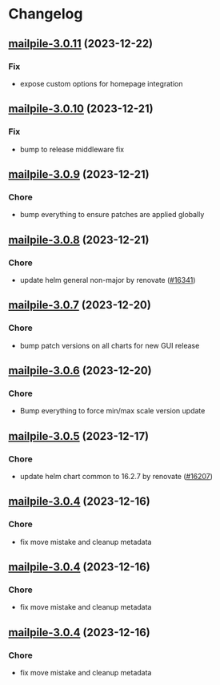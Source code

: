 # Changelog



## [mailpile-3.0.11](https://github.com/truecharts/charts/compare/mailpile-3.0.10...mailpile-3.0.11) (2023-12-22)

### Fix

- expose custom options for homepage integration
  
  


## [mailpile-3.0.10](https://github.com/truecharts/charts/compare/mailpile-3.0.9...mailpile-3.0.10) (2023-12-21)

### Fix

- bump to release middleware fix
  
  


## [mailpile-3.0.9](https://github.com/truecharts/charts/compare/mailpile-3.0.8...mailpile-3.0.9) (2023-12-21)

### Chore

- bump everything to ensure patches are applied globally
  
  


## [mailpile-3.0.8](https://github.com/truecharts/charts/compare/mailpile-3.0.7...mailpile-3.0.8) (2023-12-21)

### Chore

- update helm general non-major by renovate ([#16341](https://github.com/truecharts/charts/issues/16341))
  
  


## [mailpile-3.0.7](https://github.com/truecharts/charts/compare/mailpile-3.0.6...mailpile-3.0.7) (2023-12-20)

### Chore

- bump patch versions on all charts for new GUI release
  
  


## [mailpile-3.0.6](https://github.com/truecharts/charts/compare/mailpile-3.0.5...mailpile-3.0.6) (2023-12-20)

### Chore

- Bump everything to force min/max scale version update
  
  


## [mailpile-3.0.5](https://github.com/truecharts/charts/compare/mailpile-3.0.4...mailpile-3.0.5) (2023-12-17)

### Chore

- update helm chart common to 16.2.7 by renovate ([#16207](https://github.com/truecharts/charts/issues/16207))
  
  


## [mailpile-3.0.4](https://github.com/truecharts/charts/compare/mailpile-2.0.12...mailpile-3.0.4) (2023-12-16)

### Chore

- fix move mistake and cleanup metadata
  
  


## [mailpile-3.0.4](https://github.com/truecharts/charts/compare/mailpile-2.0.12...mailpile-3.0.4) (2023-12-16)

### Chore

- fix move mistake and cleanup metadata
  
  


## [mailpile-3.0.4](https://github.com/truecharts/charts/compare/mailpile-2.0.12...mailpile-3.0.4) (2023-12-16)

### Chore

- fix move mistake and cleanup metadata
  
  